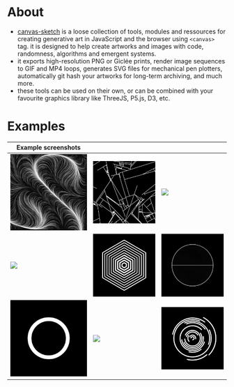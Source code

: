 # About

-   [canvas-sketch](https://github.com/mattdesl/canvas-sketch) is a loose collection of tools, modules and ressources for creating generative art in JavaScript and the browser using `<canvas>` tag. it is designed to help create artworks and images with code, randomness, algorithms and emergent systems.
-   it exports high-resolution PNG or Giclée prints, render image sequences to GIF and MP4 loops, generates SVG files for mechanical pen plotters, automatically git hash your artworks for long-term archiving, and much more.
-   these tools can be used on their own, or can be combined with your favourite graphics library like ThreeJS, P5.js, D3, etc.


# Examples

| Example screenshots                          |                                              |                                              |
|----------------------------------------------|----------------------------------------------|----------------------------------------------|
| <img src="./examples/001.png" width="256" /> | <img src="./examples/002.png" width="256" /> | <img src="./examples/003.gif" width="256" /> |
| <img src="./examples/004.gif" width="256" /> | <img src="./examples/005.gif" width="256" /> | <img src="./examples/006.gif" width="256" /> |
| <img src="./examples/007.gif" width="256" /> | <img src="./examples/008.gif" width="256" /> | <img src="./examples/009.gif" width="256" /> |
